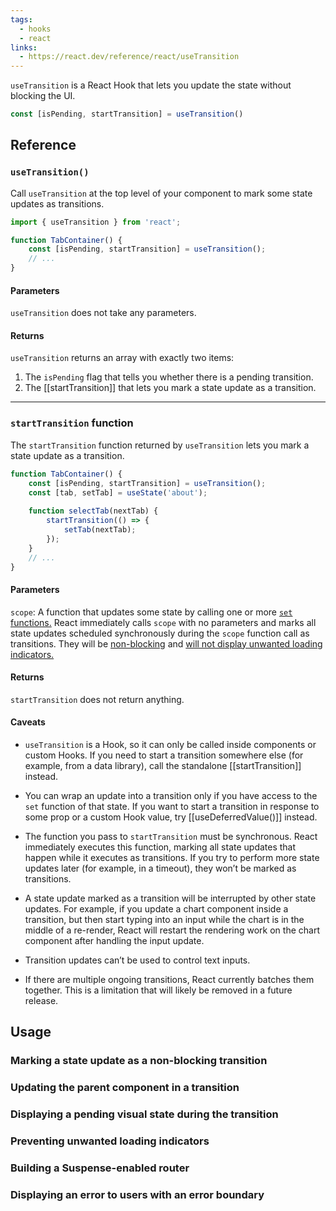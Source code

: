 ```yaml
---
tags:
  - hooks
  - react
links:
  - https://react.dev/reference/react/useTransition
---
```

`useTransition` is a React Hook that lets you update the state without blocking the UI.

```js
const [isPending, startTransition] = useTransition()
```
## Reference

### `useTransition()`

Call `useTransition` at the top level of your component to mark some state updates as transitions.

```js
import { useTransition } from 'react';

function TabContainer() { 
	const [isPending, startTransition] = useTransition();  
	// ...
}
```


#### Parameters
`useTransition` does not take any parameters.

#### Returns

`useTransition` returns an array with exactly two items:

1. The `isPending` flag that tells you whether there is a pending transition.
2. The [[startTransition]] that lets you mark a state update as a transition.

---

### `startTransition` function

The `startTransition` function returned by `useTransition` lets you mark a state update as a transition.

```js
function TabContainer() {  
	const [isPending, startTransition] = useTransition();  
	const [tab, setTab] = useState('about');  
	
	function selectTab(nextTab) {    
		startTransition(() => {      
			setTab(nextTab);    
		});  
	}  
	// ...
}
```

#### Parameters
 `scope`: A function that updates some state by calling one or more [`set` functions.](https://react.dev/reference/react/useState#setstate) React immediately calls `scope` with no parameters and marks all state updates scheduled synchronously during the `scope` function call as transitions. They will be [non-blocking](https://react.dev/reference/react/useTransition#marking-a-state-update-as-a-non-blocking-transition) and [will not display unwanted loading indicators.](https://react.dev/reference/react/useTransition#preventing-unwanted-loading-indicators)

#### Returns
`startTransition` does not return anything.

#### Caveats 

- `useTransition` is a Hook, so it can only be called inside components or custom Hooks. If you need to start a transition somewhere else (for example, from a data library), call the standalone [[startTransition]] instead.

- You can wrap an update into a transition only if you have access to the `set` function of that state. If you want to start a transition in response to some prop or a custom Hook value, try [[useDeferredValue()]] instead.

- The function you pass to `startTransition` must be synchronous. React immediately executes this function, marking all state updates that happen while it executes as transitions. If you try to perform more state updates later (for example, in a timeout), they won’t be marked as transitions.

- A state update marked as a transition will be interrupted by other state updates. For example, if you update a chart component inside a transition, but then start typing into an input while the chart is in the middle of a re-render, React will restart the rendering work on the chart component after handling the input update.

- Transition updates can’t be used to control text inputs.

- If there are multiple ongoing transitions, React currently batches them together. This is a limitation that will likely be removed in a future release.

## Usage

### Marking a state update as a non-blocking transition
### Updating the parent component in a transition 
### Displaying a pending visual state during the transition
### Preventing unwanted loading indicators
### Building a Suspense-enabled router 
### Displaying an error to users with an error boundary
